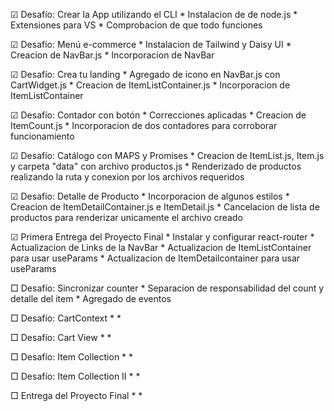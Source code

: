 ☑ Desafío: Crear la App utilizando el CLI 
    * Instalacion de de node.js
    * Extensiones para VS
    * Comprobacion de que todo funciones

☑ Desafío: Menú e-commerce
    * Instalacion de Tailwind y Daisy UI
    * Creacion de NavBar.js
    * Incorporacion de NavBar

☑ Desafío: Crea tu landing
    * Agregado de icono en NavBar.js con CartWidget.js
    * Creacion de ItemListContainer.js
    * Incorporacion de ItemListContainer

☑ Desafío: Contador con botón
    * Correcciones aplicadas
    * Creacion de ItemCount.js
    * Incorporacion de dos contadores para corroborar funcionamiento

☑ Desafío: Catálogo con MAPS y Promises
    * Creacion de ItemList.js, Item.js y carpeta "data" con archivo productos.js
    * Renderizado de productos realizando la ruta y conexion por los archivos requeridos

☑ Desafío: Detalle de Producto
    * Incorporacion de algunos estilos
    * Creacion de ItemDetailContainer.js e ItemDetail.js
    * Cancelacion de lista de productos para renderizar unicamente el archivo creado 

☑ Primera Entrega del Proyecto Final
    * Instalar y configurar react-router
    * Actualizacion de Links de la NavBar
    * Actualizacion de ItemListContainer para usar useParams
    * Actualizacion de ItemDetailcontainer para usar useParams

□ Desafío: Sincronizar counter
    * Separacion de responsabilidad del count y detalle del item 
    * Agregado de eventos

□ Desafío: CartContext
    *
    *

□ Desafío: Cart View
    *
    *

□ Desafío: Item Collection
    *
    *

□ Desafío: Item Collection II
    *
    *

□ Entrega del Proyecto Final
    *
    *